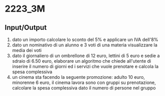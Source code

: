 # 2223_3M

## Input/Output
1. dato un importo calcolare lo sconto del 5% e applicare un IVA dell'8%
2. dato un nominativo di un alunno e 3 voti di una materia visualizzare la media dei voti
3. dato il giornaliero di un ombrellone di 12 euro, lettini di 5 euro e sedie a sdraio di 6.50 euro, elaborare un algoritmo che chiede all'utente di inserire il numero di giorni ed i servizi che vuole prenotare e calcola la spesa complessiva
4. un cinema sta facendo la seguente promozione: adulto 10 euro, minorenne 6 euro, il cinema lavora sono con gruppi su prenotazione, calcolare la spesa complessiva dato il numero di persone nel gruppo
